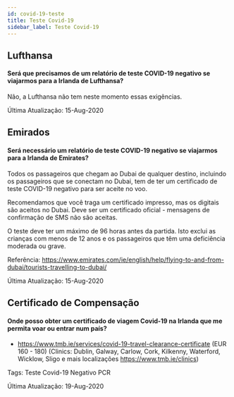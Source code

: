 ```yaml
---
id: covid-19-teste
title: Teste Covid-19
sidebar_label: Teste Covid-19
---
```



## Lufthansa

#### **Será que precisamos de um relatório de teste COVID-19 negativo se viajarmos para a Irlanda de Lufthansa?**

Não, a Lufthansa não tem neste momento essas exigências.

Última Atualização: 15-Aug-2020

## Emirados

#### **Será necessário um relatório de teste COVID-19 negativo se viajarmos para a Irlanda de Emirates?**

Todos os passageiros que chegam ao Dubai de qualquer destino, incluindo os passageiros que se conectam no Dubai, tem de ter um certificado de teste COVID-19 negativo para ser aceite no voo.

Recomendamos que você traga um certificado impresso, mas os digitais são aceitos no Dubai. Deve ser um certificado oficial - mensagens de confirmação de SMS não são aceitas.

O teste deve ter um máximo de 96 horas antes da partida. Isto exclui as crianças com menos de 12 anos e os passageiros que têm uma deficiência moderada ou grave.


Referência: https://www.emirates.com/ie/english/help/flying-to-and-from-dubai/tourists-travelling-to-dubai/

Última Atualização: 15-Aug-2020

## Certificado de Compensação

#### Onde posso obter um certificado de viagem Covid-19 na Irlanda que me permita voar ou entrar num país?

* https://www.tmb.ie/services/covid-19-travel-clearance-certificate (EUR 160 - 180) (Clinics: Dublin, Galway, Carlow, Cork, Kilkenny, Waterford, Wicklow, Sligo e mais localizações https://www.tmb.ie/clinics)

Tags: Teste Covid-19 Negativo PCR

Última Atualização: 19-Aug-2020
